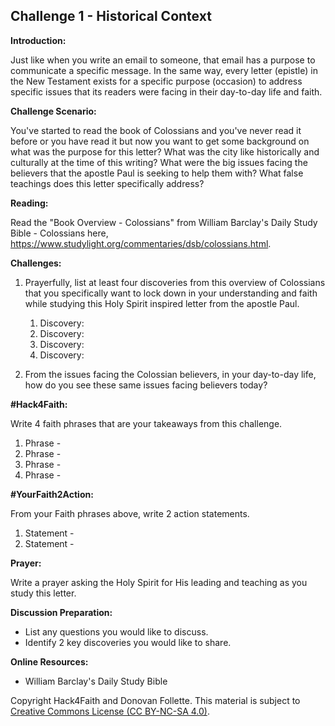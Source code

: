 ## **Challenge 1 - Historical Context**

**Introduction:**

Just like when you write an email to someone, that email has a purpose to communicate a specific message. In the same way, every letter (epistle) in the New Testament exists for a specific purpose (occasion) to address specific issues that its readers were facing in their day-to-day life and faith.

**Challenge Scenario:**

You've started to read the book of Colossians and you've never read it before or you have read it but now you want to get some background on what was the purpose for this letter? What was the city like historically and culturally at the time of this writing? What were the big issues facing the believers that the apostle Paul is seeking to help them with? What false teachings does this letter specifically address?

**Reading:**

Read the "Book Overview - Colossians" from William Barclay's Daily Study Bible - Colossians here, https://www.studylight.org/commentaries/dsb/colossians.html. 

**Challenges:**
1. Prayerfully, list at least four discoveries from this overview of Colossians that you specifically want to lock down in your understanding and faith while studying this Holy Spirit inspired letter from the apostle Paul. 
    1. Discovery:
    1. Discovery:
    1. Discovery:
    1. Discovery: 

1. From the issues facing the Colossian believers, in your day-to-day life, how do you see these same issues facing believers today?

**#Hack4Faith:**

Write 4 faith phrases that are your takeaways from this challenge.
1. Phrase - 
1. Phrase - 
1. Phrase - 
1. Phrase - 

**#YourFaith2Action:**

From your Faith phrases above, write 2 action statements.
1. Statement - 
1. Statement - 

**Prayer:**

Write a prayer asking the Holy Spirit for His leading and teaching as you study this letter.

**Discussion Preparation:**
- List any questions you would like to discuss.
- Identify 2 key discoveries you would like to share.

**Online Resources:**
- William Barclay's Daily Study Bible


Copyright Hack4Faith and Donovan Follette. This material is subject to [Creative Commons License (CC BY-NC-SA 4.0)](https://creativecommons.org/licenses/by-nc-sa/4.0/).


